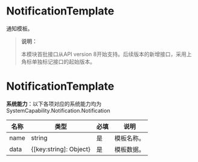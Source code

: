 # NotificationTemplate

通知模板。

> **说明：**
>
> 本模块首批接口从API version 8开始支持。后续版本的新增接口，采用上角标单独标记接口的起始版本。

# NotificationTemplate

**系统能力**：以下各项对应的系统能力均为SystemCapability.Notification.Notification

| 名称 | 类型                    | 必填 | 说明       |
| ---- | ---------------------- | ---- | ---------- |
| name | string                 | 是   | 模板名称。 |
| data | {[key:string]: Object} | 是   | 模板数据。 |
